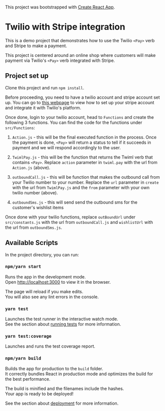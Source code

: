 This project was bootstrapped with [Create React App](https://github.com/facebook/create-react-app).

# Twilio <Pay> with Stripe integration

This is a demo project that demonstrates how to use the Twilio `<Pay>` verb and Stripe to make a payment.

This project is centered around an online shop where customers will make payment via Twilio's `<Pay>` verb integrated with Stripe.

## Project set up

Clone this project and run `npm install`.

Before proceeding, you need to have a twilio account and stripe account set up. You can go to [this webpage](https://www.twilio.com/docs/voice/tutorials/how-capture-your-first-payment-using-pay) to view how to set up your stripe account and integrate it with Twilio's platform.

Once done, login to your twilio account, head to `Functions` and create the following 3 functions. You can find the code for the functions under `src/Functions`:

1. `Action.js` - this will be the final executed function in the process. Once the payment is done, `<Pay>` will return a status to tell if it succeeds in payment and we will respond accordingly to the user.

2. `TwimlPay.js` - this will be the function that returns the Twiml verb that contains `<Pay>`. Replace `action` parameter in `twiml.pay` with the url from `Action.js` (above).

3. `outboundCall.js` - this will be function that makes the outbound call from your Twilio number to your number. Replace the `url` parameter in `create` with the url from `TwimlPay.js` and the `from` parameter with your own twilio number (above).

4. `outboundSms.js` - this will send send the outbound sms for the customer's wishlist items

Once done with your twilio functions, replace `outBoundUrl` under `src/constants.js` with the url from `outboundCall.js` and `wishlistUrl` with the url from `outboundSms.js`.

## Available Scripts

In the project directory, you can run:

### `npm/yarn start`

Runs the app in the development mode.<br />
Open [http://localhost:3000](http://localhost:3000) to view it in the browser.

The page will reload if you make edits.<br />
You will also see any lint errors in the console.

### `yarn test`

Launches the test runner in the interactive watch mode.<br />
See the section about [running tests](https://facebook.github.io/create-react-app/docs/running-tests) for more information.

### `yarn test:coverage`

Launches and runs the test coverage report.

### `npm/yarn build`

Builds the app for production to the `build` folder.<br />
It correctly bundles React in production mode and optimizes the build for the best performance.

The build is minified and the filenames include the hashes.<br />
Your app is ready to be deployed!

See the section about [deployment](https://facebook.github.io/create-react-app/docs/deployment) for more information.
